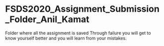 # FSDS2020_Assignment_Submission_Folder_Anil_Kamat
Folder where all the assignment is saved 
  Through failure you will get to know yourself better and you will learn from your mistakes.
